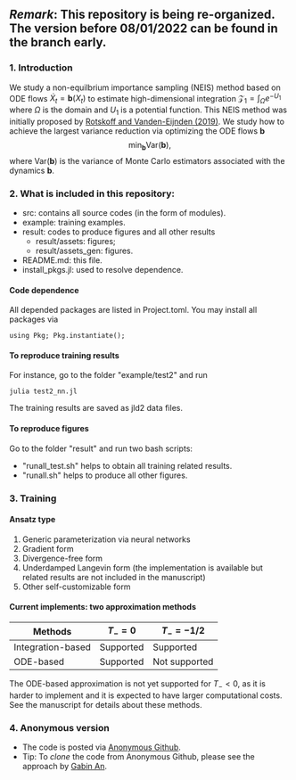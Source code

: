 *Remark*: This repository is being re-organized. The version before 08/01/2022 can be found in the branch early.
---

### 1. Introduction

We study a non-equilbrium importance sampling (NEIS) method based on ODE flows $\dot X_t = \boldsymbol{b}(X_t)$ to estimate high-dimensional integration $\mathcal Z_1 = \int_{\Omega} e^{-U_1}$ where $\Omega$ is the domain and $U_1$ is a potential function. This NEIS method was initially proposed by [Rotskoff and Vanden-Eijnden (2019)](https://journals.aps.org/prl/abstract/10.1103/PhysRevLett.122.150602). We study how to achieve the largest variance reduction via optimizing the ODE flows $\boldsymbol{b}$
$$\min_{\boldsymbol{b}} \text{Var}(\boldsymbol{b}),$$
where $\text{Var}(\boldsymbol{b})$ is the variance of Monte Carlo estimators associated with the dynamics $\boldsymbol{b}$.

### 2. What is included in this repository:
- src: contains all source codes (in the form of modules).
- example: training examples.
- result: codes to produce figures and all other results
  - result/assets: figures;
  - result/assets_gen: figures.
- README.md: this file.
- install_pkgs.jl: used to resolve dependence.

#### Code dependence
All depended packages are listed in Project.toml. You may install all packages via 
```
using Pkg; Pkg.instantiate();
```

#### To reproduce training results
For instance, go to the folder "example/test2" and run
```
julia test2_nn.jl
```
The training results are saved as jld2 data files.

#### To reproduce figures
Go to the folder "result" and run two bash scripts:
- "runall_test.sh" helps to obtain all training related results.
- "runall.sh" helps to produce all other figures.

### 3. Training

#### Ansatz type
1. Generic parameterization via neural networks
2. Gradient form
3. Divergence-free form
4. Underdamped Langevin form (the implementation is available but related results are not included in the manuscript)
5. Other self-customizable form

#### Current implements: two approximation methods

| Methods | $T_{-} = 0$ | $T_{-}=-1/2$ |
|---------|-------------|-------------|
| Integration-based   | Supported | Supported |
| ODE-based | Supported | Not supported |

The ODE-based approximation is not yet supported for $T_{-} < 0$, as it is harder to implement and it is expected to have larger computational costs. See the manuscript for details about these methods.

### 4. Anonymous version
- The code is posted via [Anonymous Github](https://anonymous.4open.science/r/NEIS-4DC0).
- Tip: To *clone* the code from Anonymous Github, please see the approach by [Gabin An](https://github.com/agb94/download-anonymous-github).
